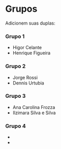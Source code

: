 # Grupos

Adicionem suas duplas:

### Grupo 1
* Higor Celante
* Henrique Figueira

### Grupo 2
* Jorge Rossi
* Dennis Urtubia

### Grupo 3
* Ana Carolina Frozza
* Ilzimara Silva e Silva

### Grupo 4
*
*

